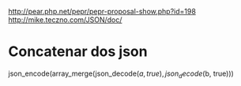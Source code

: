 http://pear.php.net/pepr/pepr-proposal-show.php?id=198
http://mike.teczno.com/JSON/doc/

# Concatenar dos json
json_encode(array_merge(json_decode($a, true),json_decode($b, true)))
